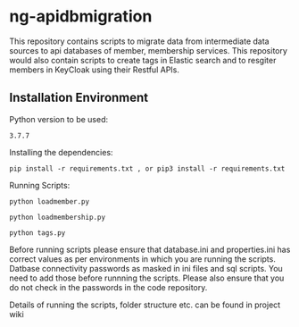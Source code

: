 # ng-apidbmigration
This repository contains scripts to migrate data from intermediate data sources to api databases of member, membership services. This repository would also contain scripts to create tags in Elastic search and to resgiter members in KeyCloak using their Restful APIs.

## Installation Environment

Python version to be used: 

`3.7.7`

Installing the dependencies: 

`pip install -r requirements.txt , or pip3 install -r requirements.txt`

Running Scripts:

`python loadmember.py`

`python loadmembership.py`

`python tags.py`


Before running scripts please ensure that database.ini and properties.ini has correct values as per environments in which you are running the scripts. Datbase connectivity passwords as masked in ini files and sql scripts. You need to add those before runnning the scripts. Please also ensure that you do not check in the passwords in the code repository.

Details of running the scripts, folder structure etc. can be found in project wiki
